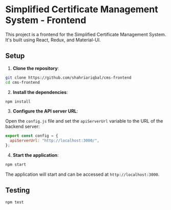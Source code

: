# Simplified Certificate Management System - Frontend

This project is a frontend for the Simplified Certificate Management System. It's built using React, Redux, and Material-UI.

## Setup

1. **Clone the repository**:

```bash
git clone https://github.com/shahriariqbal/cms-frontend
cd cms-frontend
```

2. **Install the dependencies**:

```bash
npm install
```

3. **Configure the API server URL**:

Open the `config.js` file and set the `apiServerUrl` variable to the URL of the backend server:

```javascript
export const config = {
  apiServerUrl: "http://localhost:3000/",
};
```

4. **Start the application**:

```bash
npm start
```

The application will start and can be accessed at `http://localhost:3000`.

## Testing

```bash
npm test
```

<!-- ## Screenshots

Here are some screenshots of the application:

- **Home Page**:

![Home Page]

- **Certificate List**:

![Certificate List]

- **Add New Certificate**:

![Add New Certificate] -->
